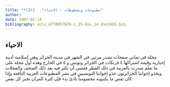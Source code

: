```yaml
---
title: "*مطبوعات ومخطوطات : الاحياء*.  2(3)"
author: 
date: 1907-02-14
bibliography: oclc_4770057679-i_15-div_14.d1e2495.bib
---
```




##  الاحياء 


 مجلة في  ثماني  صفحات تصدر مرتين في الشهر في مدينة الجزائر وهي إسلامية أدبية إخبارية وقيمة اشتراكها  ٤  فرنكات في الجزائر وتونس و  ٥  في الخارج وهذه أول مجلة على ما نعلم صدرت بالعربية في ذلك القطر فعسى أن تكثر فيه بعد ذلك الصحف والمجلات ويحذو إخواننا الجزائريون حذو إخواننا التونسيين في نشر المطبوعات العربية النافعة وإذا كان نقص ما يكتبونه محسوساً بادئ بدء فإن كثرة المران تجبر كل نقص. 
